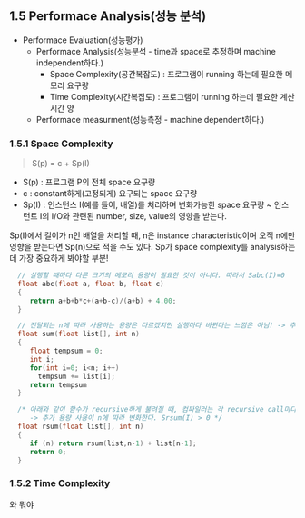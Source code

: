  ## 1.5 Performace Analysis(성능 분석)
 * Performace Evaluation(성능평가)
    + Performace Analysis(성능분석 - time과 space로 추정하며 machine independent하다.)
      - Space Complexity(공간복잡도) : 프로그램이 running 하는데 필요한 메모리 요구량
      - Time Complexity(시간복잡도) : 프로그램이 running 하는데 필요한 계산 시간 양
    + Performace measurment(성능측정 - machine dependent하다.)
    
 ### 1.5.1 Space Complexity
 > S(p) = c + Sp(I)

 - S(p) : 프로그램 P의 전체 space 요구량
 - c : constant하게(고정되게) 요구되는 space 요구량
 - Sp(I) : 인스턴스 I(예를 들어, 배열)를 처리하며 변화가능한 space 요구량 ~ 인스턴트 I의 I/O와 관련된 number, size, value의 영향을 받는다.   

Sp(I)에서 길이가 n인 배열을 처리할 때, n은 instance characteristic이며 오직 n에만 영향을 받는다면 Sp(n)으로 적을 수도 있다. Sp가 space complexity를 analysis하는데 가장 중요하게 봐야할 부분!

```c
  // 실행할 때마다 다른 크기의 메모리 용량이 필요한 것이 아니다. 따라서 Sabc(I)=0
  float abc(float a, float b, float c)
  {
     return a+b+b*c+(a+b-c)/(a+b) + 4.00;
  }
```

```c
  // 전달되는 n에 따라 사용하는 용량은 다르겠지만 실행마다 바뀐다는 느낌은 아님! -> 추가 용량 사용이 없음.. Ssum(I) = 0
  float sum(float list[], int n)
  {
     float tempsum = 0;
     int i;
     for(int i=0; i<n; i++)
       tempsum += list[i];
     return tempsum
  }
```

```c
  /* 아래와 같이 함수가 recursive하게 불려질 때, 컴파일러는 각 recursive call마다 스택 공간에 저장을 해야함! 
     -> 추가 용량 사용이 n에 따라 변화한다. Srsum(I) > 0 */
  float rsum(float list[], int n)
  {
     if (n) return rsum(list,n-1) + list[n-1];
     return 0;
  }
```
 
### 1.5.2 Time Complexity
와 뭐야
